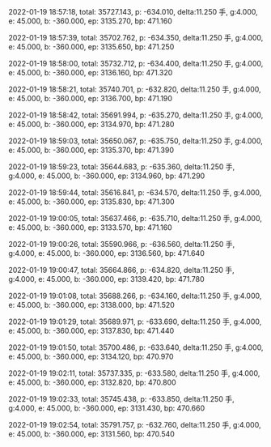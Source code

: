 2022-01-19 18:57:18, total: 35727.143, p: -634.010, delta:11.250 手, g:4.000, e: 45.000, b: -360.000, ep: 3135.270, bp: 471.160

2022-01-19 18:57:39, total: 35702.762, p: -634.350, delta:11.250 手, g:4.000, e: 45.000, b: -360.000, ep: 3135.650, bp: 471.250

2022-01-19 18:58:00, total: 35732.712, p: -634.400, delta:11.250 手, g:4.000, e: 45.000, b: -360.000, ep: 3136.160, bp: 471.320

2022-01-19 18:58:21, total: 35740.701, p: -632.820, delta:11.250 手, g:4.000, e: 45.000, b: -360.000, ep: 3136.700, bp: 471.190

2022-01-19 18:58:42, total: 35691.994, p: -635.270, delta:11.250 手, g:4.000, e: 45.000, b: -360.000, ep: 3134.970, bp: 471.280

2022-01-19 18:59:03, total: 35650.067, p: -635.750, delta:11.250 手, g:4.000, e: 45.000, b: -360.000, ep: 3135.370, bp: 471.390

2022-01-19 18:59:23, total: 35644.683, p: -635.360, delta:11.250 手, g:4.000, e: 45.000, b: -360.000, ep: 3134.960, bp: 471.290

2022-01-19 18:59:44, total: 35616.841, p: -634.570, delta:11.250 手, g:4.000, e: 45.000, b: -360.000, ep: 3135.830, bp: 471.300

2022-01-19 19:00:05, total: 35637.466, p: -635.710, delta:11.250 手, g:4.000, e: 45.000, b: -360.000, ep: 3133.570, bp: 471.160

2022-01-19 19:00:26, total: 35590.966, p: -636.560, delta:11.250 手, g:4.000, e: 45.000, b: -360.000, ep: 3136.560, bp: 471.640

2022-01-19 19:00:47, total: 35664.866, p: -634.820, delta:11.250 手, g:4.000, e: 45.000, b: -360.000, ep: 3139.420, bp: 471.780

2022-01-19 19:01:08, total: 35688.266, p: -634.160, delta:11.250 手, g:4.000, e: 45.000, b: -360.000, ep: 3138.000, bp: 471.520

2022-01-19 19:01:29, total: 35689.971, p: -633.690, delta:11.250 手, g:4.000, e: 45.000, b: -360.000, ep: 3137.830, bp: 471.440

2022-01-19 19:01:50, total: 35700.486, p: -633.640, delta:11.250 手, g:4.000, e: 45.000, b: -360.000, ep: 3134.120, bp: 470.970

2022-01-19 19:02:11, total: 35737.335, p: -633.580, delta:11.250 手, g:4.000, e: 45.000, b: -360.000, ep: 3132.820, bp: 470.800

2022-01-19 19:02:33, total: 35745.438, p: -633.850, delta:11.250 手, g:4.000, e: 45.000, b: -360.000, ep: 3131.430, bp: 470.660

2022-01-19 19:02:54, total: 35791.757, p: -632.760, delta:11.250 手, g:4.000, e: 45.000, b: -360.000, ep: 3131.560, bp: 470.540
